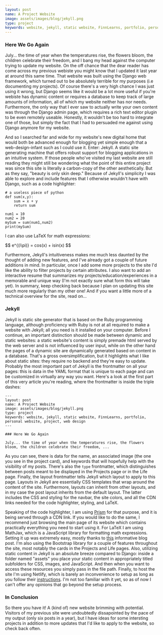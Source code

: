 ```yaml
---
layout: post
name: A Project Website
image: assets/images/blog/jekyll.png
type: project
keywords: website, jekyll, static website, FinnLearns, portfolio, personal website, project, web design
---
```


### Here We Go Again

July... the time of year when the temperatures rise, the flowers bloom, the children celebrate their freedom, and I bang my head against the computer trying to update my website. On the off chance that the dear reader has come across my previous webiste you might know that I updated it last year at around this same time. That website was built using the Django web framework, which turned out to be absolutely terrible for my purposes (i.e documenting my projects). Of course there's a very high chance I was just using it wrong, but Django seems like it would be a lot more useful if you're webiste has dynamic content or requires a database to keep track of large amounts of information, all of which my website neither has nor needs. Furthermore, the only way that I ever saw to actually write your own content was through the Django admin page, which requires a rich text editor plugin to be even remotely useable. Honestly, it wouldn't be too hard to integrate one of those, but simply the fact that I had to persuaded me against using Django anymore for my website.

And so I searched far and wide for my website's new digital home that would both be advanced enough for blogging yet simple enough that a web-design-infant such as I could use it. Enter: Jekyll. A static site generating machine that offers robust support for blogging applications in an intuitive system. If those people who've visited my last website are still reading they might still be wondering what the point of this entire project was since this site is literally a carbon-copy of the other aesthetically. But as they say, "beauty is only skin deep." Because of Jekyll's simplicity I was able to explore and include features that I otherwise wouldn't have with Django, such as a code highlighter:

<pre><code class="language-py"># a useless piece of python
def sum(x,y):
    sum = x + y
    return sum

num1 = 10
num2 = 20
mySum = sum(num1,num2)
print(mySum)
</code></pre>

I can also use LaTeX for math expressions: 
<p style="latex-box">
$$
e^{(i\pi)} = cos(x) + isin(x)
$$
</p>

Furthermore, Jekyll's intuitiveness makes me much less daunted by the thought of adding new features, and I've already got a couple of future additions in mind. In particular, once I add some more projects to the site I'd like the ability to filter projects by certain attributes. I also want to add an interactive resume that summarizes my projects/education/experiences in a memorable and unique way (I'm not exactly sure what form this will take yet). In summary, keep checking back because I plan on updating this site much more regularly than my other one! And if you want a little more of a technical overview for the site, read on...

### Jekyll

Jekyll is static site generator that is based on the Ruby programming language, although proficiency with Ruby is not at all required to make a website with Jekyll; all you need is it installed on your computer. Before I continue, an important distinction should be made between dynamic and static websites: a static website's content is simply premade html served by the web server and is not influenced by user input, while on the other hand the pages of a dynamic site are dynamically generated based on content in a database. That's a gross oversimplification, but it highlights what I like about static sites: they require no backend and they're easy to update.
Probably the most important part of Jekyll is the frontmatter on all your pages: this is data in the YAML format that is unique to each page and can be customized in virtually any way you want. Here's a look at the first part of this very article you're reading, where the frontmatter is inside the triple dashes:

<pre><code class="language-css>">---
layout: post
name: A Project Website
image: assets/images/blog/jekyll.png
type: project
keywords: website, jekyll, static website, FinnLearns, portfolio, personal website, project, web design
---

### Here We Go Again

July... the time of year when the temperatures rise, the flowers bloom, the children celebrate their freedom, ...
</code></pre>

As you can see, there is data for the name, an associated image (the one you see in the project card), and keywords that will hopefully help with the visibility of my posts. There's also the ```type``` frontmatter, which distinguishes between posts meant to be displayed in the Projects page or in the Life page. Finally, the layout frontmatter tells Jekyll which layout to apply to this page. Layouts in Jekyll are essentially CSS templates that wrap around the content of the site. Furthermore, layouts can inherit from other layouts, and in my case the post layout inherits from the default layout. The latter includes the CSS and styling for the navbar, the site colors, and all the CDN links needed for the code highlighter, styling, and LaTeX.

Speaking of the code highlighter, I am using [Prism](https://prismjs.com) for that purpose, and it is being served through a CDN link. If you would like to do the same, I recommend just browsing the main page of its website which contains practically everything you need to start using it. For LaTeX I am using MathJax, which is a JavaScript library for formatting math expressions. Setting it up was extremely easy, mostly thanks to [this](http://emily-hk.com/latex/) informative blog post. I'm also using the Bootstrap library for a couple of features throughout the site, most notably the cards in the Projects and Life pages. Also, utilizing static content in Jekyll is an absolute breeze compared to Django: inside a folder named "assets" you place your static content in appropriately titled subfolders for CSS, images, and JavaScript. And then when you want to access these resources you simply pass in the file path. Finally, to host the site I'm using Netlify, which is barely an inconvenience to setup as long as you follow their [instructions](https://www.netlify.com/blog/2020/04/02/a-step-by-step-guide-jekyll-4.0-on-netlify/). I'm not too familiar with it yet, so as of now I can't offer any opinions that go beyond the setup process.

### In Conclusion

So there you have it! A (kind of) new website brimming with potential. Visitors of my previous site were undoubtedly dissapointed by the pace of my output (only six posts in a year), but I have ideas for some intersting projects in addition to more updates that I'd like to apply to the website, so check back often.